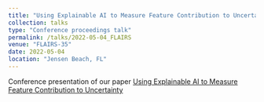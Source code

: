```yaml
---
title: "Using Explainable AI to Measure Feature Contribution to Uncertainty"
collection: talks
type: "Conference proceedings talk"
permalink: /talks/2022-05-04_FLAIRS
venue: "FLAIRS-35"
date: 2022-05-04
location: "Jensen Beach, FL"
---
```

Conference presentation of our paper [Using Explainable AI to Measure Feature Contribution to Uncertainty](https://katherinebrown539.github.io/publication/2022-05-04-XAI-UQ)
